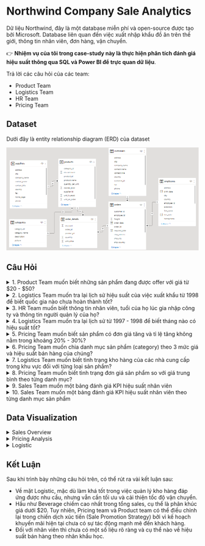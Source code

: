 # Northwind Company Sale Analytics
Dữ liệu Northwind, đây là một database miễn phí và open-source được tạo bởi Microsoft. Database liên quan đến việc xuất nhập khẩu đồ ăn trên thế giới, thông tin nhân viên, đơn hàng, vận chuyển.

👉 **Nhiệm vụ của tôi trong case-study này là thực hiện phân tích đánh giá hiệu suất thông qua SQL và Power BI để trực quan dữ liệu**. 

Trả lời các câu hỏi của các team:
- Product Team
- Logistics Team
- HR Team
- Pricing Team
## Dataset
Dưới đây là entity relationship diagram (ERD) của dataset


![Model](/image/modelviews.png)
## Câu Hỏi

<details>
<summary>
1. Product Team muốn biết những sản phẩm đang được offer với giá từ $20 - $50?
</summary>

```sql
SELECT product_name,
       unit_price
FROM   northwind_company..products
WHERE  unit_price BETWEEN 20 AND 50
       AND discontinued = 0
ORDER  BY unit_price DESC; 
```
|product_name                    |unit_price|
|--------------------------------|----------|
|Tarte au sucre                  |49.3      |
|Ipoh Coffee                     |46        |
|Schoggi Schokolade              |43.9      |
|Vegie-spread                    |43.9      |
|Northwoods Cranberry Sauce      |40        |
|Queso Manchego La Pastora       |38        |
|Gnocchi di nonna Alice          |38        |
|Gudbrandsdalsost                |36        |
|Mozzarella di Giovanni          |34.8      |
|Camembert Pierrot               |34        |
|Wimmers gute Semmelknödel       |33.25     |
|Mascarpone Fabioli              |32        |
|Gumbär Gummibärchen             |31.23     |
|Ikura                           |31        |
|Uncle Bob's Organic Dried Pears |30        |
|Sirop d'érable                  |28.5      |
|Gravad lax                      |26        |
|Nord-Ost Matjeshering           |25.89     |
|Grandma's Boysenberry Spread    |25        |
|Pâté chinois                    |24        |
|Tofu                            |23.25     |
|Chef Anton's Cajun Seasoning    |22        |
|Flotemysost                     |21.5      |
|Louisiana Fiery Hot Pepper Sauce|21.05     |
|Queso Cabrales                  |21        |
|Gustaf's Knäckebröd             |21        |
|Maxilaku                        |20        |

</details>

<details>
<summary>
2. Logistics Team muốn tra lại lịch sử hiệu suất của việc xuất khẩu từ 1998 để biết quốc gia nào chưa hoàn thành tốt?
</summary>

```sql
WITH avg_days
     AS (SELECT ship_country,
                Avg(Cast(Datediff(day, order_date, shipped_date) AS
                         DECIMAL(10, 2)))
                AS
                average_days_order_shipping,
                Count(*)
                AS
                   total_number_orders
         FROM   northwind_company..orders
         WHERE  Year(order_date) = 1998
         GROUP  BY ship_country)
SELECT *
FROM   avg_days
WHERE  average_days_order_shipping >= 5
       AND total_number_orders > 10;
```
       
|ship_country                    |average_days_order_shipping|total_number_orders|
|--------------------------------|---------------------------|-------------------|
|Austria                         |5.888888                   |11                 |
|Brazil                          |8.115384                   |28                 |
|France                          |9.428571                   |23                 |
|Germany                         |5.375000                   |34                 |
|Spain                           |7.833333                   |12                 |
|Sweden                          |13.285714                  |14                 |
|UK                              |6.250000                   |16                 |
|USA                             |7.888888                   |39                 |
|Venezuela                       |8.733333                   |18                 |

</details>

<details>
<summary>
3. HR Team muốn biết thông tin nhân viên, tuổi của họ lúc gia nhập công ty và thông tin người quản lý của họ?
</summary>

```sql
SELECT Concat(m.first_name, ' ', m.last_name)    AS employee_fullname,
       m.title                                   AS employee_title,
       Datediff(year, m.birth_date, m.hire_date) AS employee_age,
       Concat(e.first_name, ' ', e.last_name)    AS manager_fullname,
       e.title                                   AS manager_title
FROM   northwind_company..employees AS e
       INNER JOIN northwind_company..employees AS m
               ON e.employee_id = m.reports_to
ORDER  BY employee_age;
```
|employee_fullname               |employee_title|employee_age|manager_fullname|manager_title        |
|--------------------------------|--------------|------------|----------------|---------------------|
|Anne Dodsworth                  |Sales Representative|28          |Steven Buchanan |Sales Manager        |
|Janet Leverling                 |Sales Representative|29          |Andrew Fuller   |Vice President, Sales|
|Michael Suyama                  |Sales Representative|30          |Steven Buchanan |Sales Manager        |
|Robert King                     |Sales Representative|34          |Steven Buchanan |Sales Manager        |
|Laura Callahan                  |Inside Sales Coordinator|36          |Andrew Fuller   |Vice President, Sales|
|Steven Buchanan                 |Sales Manager |38          |Andrew Fuller   |Vice President, Sales|
|Nancy Davolio                   |Sales Representative|44          |Andrew Fuller   |Vice President, Sales|
|Margaret Peacock                |Sales Representative|56          |Andrew Fuller   |Vice President, Sales|

</details>

 
<details>
<summary>
4. Logistics Team muốn tra lại lịch sử từ 1997 - 1998 để biết tháng nào có hiệu suất tốt?
</summary>

```sql
WITH freight
     AS (SELECT Concat(Year(order_date), '-', Month(order_date)) AS year_month,
                Count(*)                                         AS
                total_number_orders,
                Round(Sum(freight), 0)                           AS
                total_freight
         FROM   northwind_company..orders
         WHERE  order_date > '1997-01-01'
         GROUP  BY Concat(Year(order_date), '-', Month(order_date)))
SELECT *
FROM   freight
WHERE  total_number_orders > 35
ORDER  BY total_freight DESC;
```
|year_month                      |total_number_orders|total_freight|
|--------------------------------|-------------------|-------------|
|1998-4                          |74                 |6394         |
|1998-1                          |55                 |5463         |
|1998-3                          |73                 |5379         |
|1998-2                          |54                 |4273         |
|1997-10                         |38                 |3946         |
|1997-12                         |48                 |3758         |
|1997-9                          |37                 |3237         |

</details>

 
<details>
<summary>
5. Pricing Team muốn biết sản phẩm có đơn giá tăng và tỉ lệ tăng không nằm trong khoảng 20% - 30%?
</summary>

```sql
WITH cte_price
     AS (SELECT p.product_id,
                product_name,
                order_date,
                Lead(d.unit_price)
                  OVER (
                    partition BY product_name
                    ORDER BY order_date) AS current_price,
                Lag(d.unit_price)
                  OVER (
                    partition BY product_name
                    ORDER BY order_date) AS previous_price
         FROM   northwind_company..products AS p
                INNER JOIN northwind_company..order_details AS d
                        ON p.product_id = d.product_id
                INNER JOIN northwind_company..orders AS o
                        ON o.order_id = d.order_id)
SELECT c.product_name,
       c.current_price,
       c.previous_price,
       Round(100 * ( current_price - previous_price ) / previous_price, 2) AS
       percentage_increase
FROM   cte_price AS c
       INNER JOIN northwind_company..order_details AS d
               ON c.product_id = d.product_id
WHERE  c.current_price != c.previous_price
GROUP  BY c.product_name,
          c.current_price,
          c.previous_price
HAVING Count(DISTINCT order_id) > 10
       AND Round(100 * ( current_price - previous_price ) / previous_price, 2)
           NOT BETWEEN
           20 AND 30 
```
|product_name                    |current_price|previous_price|percentage_increase|
|--------------------------------|-------------|--------------|-------------------|
|Singaporean Hokkien Fried Mee   |11.2         |9.8           |14.29              |
|Mozzarella di Giovanni          |27.8         |34.8          |-20.11             |

</details>

<details>
<summary>
6. Pricing Team muốn chia danh mục sản phẩm (category) theo 3 mức giá và hiệu suất bán hàng của chúng?
</summary>

```sql
SELECT category_name,
       CASE
         WHEN p.unit_price < 20 THEN '1.Below $20'
         WHEN p.unit_price >= 20
              AND p.unit_price <= 50 THEN '2. $20 - $50'
         WHEN p.unit_price > 50 THEN '3. Over $50'
       END                            AS price_range,
       Sum(d.unit_price * d.quantity) AS total_amount,
       Count(DISTINCT d.order_id)     AS total_number_orders
FROM   northwind_company..categories AS c
       INNER JOIN northwind_company..products AS p
               ON c.category_id = p.category_id
       INNER JOIN northwind_company..order_details AS d
               ON p.product_id = d.product_id
GROUP  BY category_name,
          CASE
            WHEN p.unit_price < 20 THEN '1.Below $20'
            WHEN p.unit_price >= 20
                 AND p.unit_price <= 50 THEN '2. $20 - $50'
            WHEN p.unit_price > 50 THEN '3. Over $50'
          END
ORDER  BY category_name,
          price_range;
```
|category_name                   |price_range|total_amount|total_number_orders|
|--------------------------------|-----------|------------|-------------------|
|Beverages                       |1.Below $20|111463.549739838|317                |
|Beverages                       |2. $20 - $50|25079.1999206543|28                 |
|Beverages                       |3. Over $50|149984.200195313|24                 |
|Condiments                      |1.Below $20|28621.7001647949|85                 |
|Condiments                      |2. $20 - $50|85073.0499267578|121                |
|Confections                     |1.Below $20|57369.0002737045|197                |
|Confections                     |2. $20 - $50|96094.2993202209|106                |
|Confections                     |3. Over $50|23635.800201416|16                 |
|Dairy Products                  |1.Below $20|17886       |81                 |
|Dairy Products                  |2. $20 - $50|157148.499607086|204                |
|Dairy Products                  |3. Over $50|76296       |54                 |
|Grains/Cereals                  |1.Below $20|25364.1999950409|99                 |
|Grains/Cereals                  |2. $20 - $50|75362.6000175476|91                 |
|Meat/Poultry                    |1.Below $20|5120.99999237061|36                 |
|Meat/Poultry                    |2. $20 - $50|76504.4000473022|96                 |
|Meat/Poultry                    |3. Over $50|96563.4002532959|36                 |
|Produce                         |1.Below $20|2566        |13                 |
|Produce                         |2. $20 - $50|57960.0000915527|81                 |
|Produce                         |3. Over $50|44742.6001052856|39                 |
|Seafood                         |1.Below $20|69672.6498651505|217                |
|Seafood                         |2. $20 - $50|39962.9395179749|70                 |
|Seafood                         |3. Over $50|31987.5     |27                 |


</details>
  
 
 
<details>
<summary>
7. Logistics Team muốn biết tình trạng kho hàng của các nhà cung cấp trong khu vực đối với từng loại sản phẩm?
</summary>

```sql
SELECT category_name,
       CASE
         WHEN s.country IN ( 'US', 'Brazil', 'Canada' ) THEN 'America'
         WHEN s.country IN ( 'Australia', 'Singapore', 'Japan' ) THEN
         'Asia-Pacific'
         ELSE 'Europe'
       END AS supplier_region,
       p.unit_in_stock,
       p.unit_on_order,
       p.reorder_level
FROM   northwind_company..suppliers AS s
       INNER JOIN northwind_company..products AS p
               ON s.supplier_id = p.supplier_id
       INNER JOIN northwind_company..categories AS c
               ON c.category_id = p.category_id
WHERE  s.region IS NOT NULL
ORDER  BY supplier_region,
          c.category_name,
          p.unit_price; 
```
|category_name                   |supplier_region|unit_in_stock|unit_on_order|reorder_level|
|--------------------------------|---------------|-------------|-------------|-------------|
|Condiments                      |America        |113          |0            |25           |
|Confections                     |America        |17           |0            |0            |
|Meat/Poultry                    |America        |21           |0            |10           |
|Meat/Poultry                    |America        |115          |0            |20           |
|Beverages                       |Asia-Pacific   |15           |10           |30           |
|Condiments                      |Asia-Pacific   |24           |0            |5            |
|Confections                     |Asia-Pacific   |29           |0            |10           |
|Grains/Cereals                  |Asia-Pacific   |38           |0            |25           |
|Meat/Poultry                    |Asia-Pacific   |0            |0            |0            |
|Meat/Poultry                    |Asia-Pacific   |0            |0            |0            |
|Produce                         |Asia-Pacific   |20           |0            |10           |
|Seafood                         |Asia-Pacific   |42           |0            |0            |
|Beverages                       |Europe         |111          |0            |15           |
|Beverages                       |Europe         |52           |0            |10           |
|Beverages                       |Europe         |20           |0            |15           |
|Condiments                      |Europe         |4            |100          |20           |
|Condiments                      |Europe         |76           |0            |0            |
|Condiments                      |Europe         |0            |0            |0            |
|Condiments                      |Europe         |53           |0            |0            |
|Condiments                      |Europe         |120          |0            |25           |
|Condiments                      |Europe         |6            |0            |0            |
|Dairy Products                  |Europe         |22           |30           |30           |
|Dairy Products                  |Europe         |86           |0            |0            |
|Produce                         |Europe         |15           |0            |10           |
|Seafood                         |Europe         |85           |0            |10           |
|Seafood                         |Europe         |123          |0            |30           |

</details>
  
   
<details>
<summary>
8. Pricing Team muốn biết tình trạng đơn giá sản phẩm so với giá trung bình theo từng danh mục? 
</summary>

```sql
WITH avg_price AS
(
           SELECT     c.category_name,
                      p.product_name,
                      p.unit_price,
                      Round(Avg(d.unit_price),2)    AS average_unit_price
           FROM       northwind_company..categories AS c
           INNER JOIN northwind_company..products   AS p
           ON         c.category_id = p.category_id
           INNER JOIN northwind_company..order_details AS d
           ON         d.product_id = p.product_id
           WHERE      p.discontinued = 0
           GROUP BY   c.category_name,
                      p.product_name,
                      p.unit_price )
SELECT   *,
         round(Percentile_cont(0.5) within GROUP (ORDER BY unit_price) OVER(partition BY product_name),2) AS median_unit_price,
         CASE
                  WHEN unit_price > average_unit_price THEN 'Over Average'
                  WHEN unit_price = average_unit_price THEN 'Equal Average'
                  WHEN unit_price < average_unit_price THEN 'Below Average'
         END AS average_unit_price_position,
         CASE
                  WHEN unit_price > percentile_cont(0.5) within GROUP (ORDER BY unit_price) OVER(partition BY product_name) THEN 'Over Average'
                  WHEN unit_price = percentile_cont(0.5) within GROUP (ORDER BY unit_price) OVER(partition BY product_name) THEN 'Equal Average'
                  WHEN unit_price < percentile_cont(0.5) within GROUP (ORDER BY unit_price) OVER(partition BY product_name) THEN 'Below Average'
         END AS median_unit_price_position
FROM     avg_price
ORDER BY category_name,
         product_name;
```

|category_name                   |product_name|unit_price|average_unit_price|median_unit_price|average_unit_price_position|median_unit_price_position|
|--------------------------------|------------|----------|------------------|-----------------|---------------------------|--------------------------|
|Beverages                       |Chartreuse verte|18        |16.68             |18               |Over Average               |Equal Average             |
|Beverages                       |Côte de Blaye|263.5     |245.93            |263.5            |Over Average               |Equal Average             |
|Beverages                       |Ipoh Coffee |46        |43.04             |46               |Over Average               |Equal Average             |
|Beverages                       |Lakkalikööri|18        |16.98             |18               |Over Average               |Equal Average             |
|Beverages                       |Laughing Lumberjack Lager|14        |13.72             |14               |Over Average               |Equal Average             |
|Beverages                       |Outback Lager|15        |14.15             |15               |Over Average               |Equal Average             |
|Beverages                       |Rhönbräu Klosterbier|7.75      |7.38              |7.75             |Over Average               |Equal Average             |
|Beverages                       |Sasquatch Ale|14        |12.97             |14               |Over Average               |Equal Average             |
|Beverages                       |Steeleye Stout|18        |17                |18               |Over Average               |Equal Average             |
|Condiments                      |Aniseed Syrup|10        |9.5               |10               |Over Average               |Equal Average             |
|Condiments                      |Chef Anton's Cajun Seasoning|22        |20.68             |22               |Over Average               |Equal Average             |
|Condiments                      |Genen Shouyu|13        |14.47             |13               |Below Average              |Equal Average             |
|Condiments                      |Grandma's Boysenberry Spread|25        |24.17             |25               |Over Average               |Equal Average             |
|Condiments                      |Gula Malacca|19.45     |18.13             |19.45            |Over Average               |Equal Average             |
|Condiments                      |Louisiana Fiery Hot Pepper Sauce|21.05     |19.46             |21.05            |Over Average               |Equal Average             |
|Condiments                      |Louisiana Hot Spiced Okra|17        |15.3              |17               |Over Average               |Equal Average             |
|Condiments                      |Northwoods Cranberry Sauce|40        |38.77             |40               |Over Average               |Equal Average             |
|Condiments                      |Original Frankfurter grüne Soße|13        |12.11             |13               |Over Average               |Equal Average             |
|Condiments                      |Sirop d'érable|28.5      |27.79             |28.5             |Over Average               |Equal Average             |
|Condiments                      |Vegie-spread|43.9      |40.79             |43.9             |Over Average               |Equal Average             |
|Confections                     |Chocolade   |12.75     |11.9              |12.75            |Over Average               |Equal Average             |
|Confections                     |Gumbär Gummibärchen|31.23     |28.86             |31.23            |Over Average               |Equal Average             |
|Confections                     |Maxilaku    |20        |18.48             |20               |Over Average               |Equal Average             |
|Confections                     |NuNuCa Nuß-Nougat-Creme|14        |13.07             |14               |Over Average               |Equal Average             |
|Confections                     |Pavlova     |17.45     |16.38             |17.45            |Over Average               |Equal Average             |
|Confections                     |Schoggi Schokolade|43.9      |40.97             |43.9             |Over Average               |Equal Average             |
|Confections                     |Scottish Longbreads|12.5      |11.54             |12.5             |Over Average               |Equal Average             |
|Confections                     |Sir Rodney's Marmalade|81        |75.94             |81               |Over Average               |Equal Average             |
|Confections                     |Sir Rodney's Scones|10        |9.38              |10               |Over Average               |Equal Average             |
|Confections                     |Tarte au sucre|49.3      |46.41             |49.3             |Over Average               |Equal Average             |
|Confections                     |Teatime Chocolate Biscuits|9.2       |8.53              |9.2              |Over Average               |Equal Average             |
|Confections                     |Valkoinen suklaa|16.25     |14.95             |16.25            |Over Average               |Equal Average             |
|Confections                     |Zaanse koeken|9.5       |9.14              |9.5              |Over Average               |Equal Average             |
|Dairy Products                  |Camembert Pierrot|34        |32.13             |34               |Over Average               |Equal Average             |
|Dairy Products                  |Flotemysost |21.5      |19.76             |21.5             |Over Average               |Equal Average             |
|Dairy Products                  |Geitost     |2.5       |2.33              |2.5              |Over Average               |Equal Average             |
|Dairy Products                  |Gorgonzola Telino|12.5      |11.67             |12.5             |Over Average               |Equal Average             |
|Dairy Products                  |Gudbrandsdalsost|36        |33.45             |36               |Over Average               |Equal Average             |
|Dairy Products                  |Mascarpone Fabioli|32        |30.72             |32               |Over Average               |Equal Average             |
|Dairy Products                  |Mozzarella di Giovanni|34.8      |32.04             |34.8             |Over Average               |Equal Average             |
|Dairy Products                  |Queso Cabrales|21        |19.6              |21               |Over Average               |Equal Average             |
|Dairy Products                  |Queso Manchego La Pastora|38        |36.91             |38               |Over Average               |Equal Average             |
|Dairy Products                  |Raclette Courdavault|55        |51.13             |55               |Over Average               |Equal Average             |
|Grains/Cereals                  |Filo Mix    |7         |6.76              |7                |Over Average               |Equal Average             |
|Grains/Cereals                  |Gnocchi di nonna Alice|38        |35.42             |38               |Over Average               |Equal Average             |
|Grains/Cereals                  |Gustaf's Knäckebröd|21        |20.4              |21               |Over Average               |Equal Average             |
|Grains/Cereals                  |Ravioli Angelo|19.5      |18.14             |19.5             |Over Average               |Equal Average             |
|Grains/Cereals                  |Tunnbröd    |9         |8.37              |9                |Over Average               |Equal Average             |
|Grains/Cereals                  |Wimmers gute Semmelknödel|33.25     |31.03             |33.25            |Over Average               |Equal Average             |
|Meat/Poultry                    |Pâté chinois|24        |22.4              |24               |Over Average               |Equal Average             |
|Meat/Poultry                    |Tourtière   |7.45      |6.8               |7.45             |Over Average               |Equal Average             |
|Produce                         |Longlife Tofu|10        |8.77              |10               |Over Average               |Equal Average             |
|Produce                         |Manjimup Dried Apples|53        |50.55             |53               |Over Average               |Equal Average             |
|Produce                         |Tofu        |23.25     |21.35             |23.25            |Over Average               |Equal Average             |
|Produce                         |Uncle Bob's Organic Dried Pears|30        |29.17             |30               |Over Average               |Equal Average             |
|Seafood                         |Boston Crab Meat|18.4      |17.23             |18.4             |Over Average               |Equal Average             |
|Seafood                         |Carnarvon Tigers|62.5      |59.72             |62.5             |Over Average               |Equal Average             |
|Seafood                         |Escargots de Bourgogne|13.25     |12.66             |13.25            |Over Average               |Equal Average             |
|Seafood                         |Gravad lax  |26        |23.4              |26               |Over Average               |Equal Average             |
|Seafood                         |Ikura       |31        |29.68             |31               |Over Average               |Equal Average             |
|Seafood                         |Inlagd Sill |19        |17.9              |19               |Over Average               |Equal Average             |
|Seafood                         |Jack's New England Clam Chowder|9.65      |9.19              |9.65             |Over Average               |Equal Average             |
|Seafood                         |Konbu       |6         |5.76              |6                |Over Average               |Equal Average             |
|Seafood                         |Nord-Ost Matjeshering|25.89     |24.27             |25.89            |Over Average               |Equal Average             |
|Seafood                         |Röd Kaviar  |15        |14.36             |15               |Over Average               |Equal Average             |
|Seafood                         |Rogede sild |9.5       |9.23              |9.5              |Over Average               |Equal Average             |
|Seafood                         |Spegesild   |12        |11.11             |12               |Over Average               |Equal Average             |
                                                        
</details>
  
 
<details>
<summary>
9. Sales Team muốn một bảng đánh giá KPI hiệu suất nhân viên
</summary>

```sql
WITH cte_kpi
     AS (SELECT Concat(first_name, ' ', last_name)
                AS
                   employee_full_name,
                title
                AS
                   employee_title,
                Round(Sum(d.unit_price * d.quantity), 2)
                AS
                   total_sale_amount_excluding_discount,
                Count(DISTINCT d.order_id)
                AS
                   total_number_orders,
                Count(d.order_id)
                AS
                   total_number_entries,
                Round(Sum(d.discount * ( d.quantity * d.unit_price )), 2)
                AS
                total_discount_amount,
                Round(Sum(( 1 - d.discount ) * ( d.quantity *
                d.unit_price )), 2) AS
                total_sale_amount_including_discount
         FROM   northwind_company..employees AS e
                INNER JOIN northwind_company..orders AS o
                        ON e.employee_id = o.employee_id
                INNER JOIN northwind_company..order_details AS d
                        ON d.order_id = o.order_id
         GROUP  BY Concat(first_name, ' ', last_name),
                   title)
SELECT employee_full_name,
       employee_title,
       total_sale_amount_excluding_discount,
       total_number_orders,
       total_number_entries,
       total_discount_amount,
       total_sale_amount_including_discount,
       Round(Sum(total_sale_amount_excluding_discount / total_number_entries), 2
       ) AS
       average_amount_per_entry,
       Round(Sum(total_sale_amount_excluding_discount / total_number_orders), 2)
       AS
       average_amount_per_entry,
       Round(Sum(100 * ( total_sale_amount_excluding_discount
                                   - total_sale_amount_including_discount ) /
                       total_sale_amount_excluding_discount), 2)
       AS
       total_discount_percentage
FROM   cte_kpi
GROUP  BY employee_full_name,
          employee_title,
          total_sale_amount_excluding_discount,
          total_number_orders,
          total_number_entries,
          total_discount_amount,
          total_sale_amount_including_discount
ORDER  BY total_sale_amount_including_discount DESC;
```
|employee_full_name              |employee_title|total_sale_amount_excluding_discount|total_number_orders|total_number_entries|total_discount_amount|total_sale_amount_including_discount|average_amount_per_entry|average_amount_per_entry|total_discount_percentage|
|--------------------------------|--------------|------------------------------------|-------------------|--------------------|---------------------|------------------------------------|------------------------|------------------------|-------------------------|
|Margaret Peacock                |Sales Representative|250187.45                           |156                |420                 |17296.6              |232890.85                           |595.68                  |1603.77                 |6.91                     |
|Janet Leverling                 |Sales Representative|213051.3                            |127                |321                 |10238.46             |202812.84                           |663.71                  |1677.57                 |4.81                     |
|Nancy Davolio                   |Sales Representative|202143.71                           |123                |345                 |10036.11             |192107.6                            |585.92                  |1643.44                 |4.96                     |
|Andrew Fuller                   |Vice President, Sales|177749.26                           |96                 |241                 |11211.51             |166537.75                           |737.55                  |1851.55                 |6.31                     |
|Laura Callahan                  |Inside Sales Coordinator|133301.03                           |104                |260                 |6438.75              |126862.28                           |512.7                   |1281.74                 |4.83                     |
|Robert King                     |Sales Representative|141295.99                           |72                 |176                 |16727.76             |124568.24                           |802.82                  |1962.44                 |11.84                    |
|Anne Dodsworth                  |Sales Representative|82964                               |43                 |107                 |5655.93              |77308.07                            |775.36                  |1929.4                  |6.82                     |
|Michael Suyama                  |Sales Representative|78198.1                             |67                 |168                 |4284.97              |73913.13                            |465.46                  |1167.14                 |5.48                     |
|Steven Buchanan                 |Sales Manager |75567.75                            |42                 |117                 |6775.47              |68792.28                            |645.88                  |1799.23                 |8.97                     |

</details>

 
<details>
<summary>
10. Sales Team muốn một bảng đánh giá KPI hiệu suất nhân viên theo từng danh mục sản phẩm
</summary>

```sql
WITH cte_kpi
     AS (SELECT category_name,
                Concat(first_name, ' ', last_name)
                AS
                   employee_full_name,
                Round(Sum(( 1 - d.discount ) * ( d.quantity *
                d.unit_price )), 2) AS
                total_sale_amount_including_discount
         FROM   northwind_company..employees AS e
                INNER JOIN northwind_company..orders AS o
                        ON e.employee_id = o.employee_id
                INNER JOIN northwind_company..order_details AS d
                        ON d.order_id = o.order_id
                INNER JOIN northwind_company..products AS p
                        ON p.product_id = d.product_id
                INNER JOIN northwind_company..categories AS c
                        ON c.category_id = p.category_id
         GROUP  BY category_name,
                   Concat(first_name, ' ', last_name))
SELECT category_name,
       employee_full_name,
       total_sale_amount_including_discount,
       Round(100 * Sum(total_sale_amount_including_discount) / Sum(
             total_sale_amount_including_discount)
                   OVER (
                     partition BY employee_full_name), 2) AS
       percentage_employee_sales,
       Round(100 * Sum(total_sale_amount_including_discount) / Sum(
             total_sale_amount_including_discount)
                   OVER (
                     partition BY category_name), 2)      AS
       percentage_category_sales
FROM   cte_kpi
GROUP  BY category_name,
          employee_full_name,
          total_sale_amount_including_discount
ORDER  BY category_name,
          total_sale_amount_including_discount DESC;
```
|category_name                   |employee_full_name|total_sale_amount_including_discount|percentage_employee_sales|percentage_category_sales|
|--------------------------------|------------------|------------------------------------|-------------------------|-------------------------|
|Beverages                       |Margaret Peacock  |50308.21                            |21.6                     |18.78                    |
|Beverages                       |Nancy Davolio     |46599.35                            |24.26                    |17.4                     |
|Beverages                       |Janet Leverling   |44757.4                             |22.07                    |16.71                    |
|Beverages                       |Andrew Fuller     |40248.25                            |24.17                    |15.03                    |
|Beverages                       |Robert King       |27963.83                            |22.45                    |10.44                    |
|Beverages                       |Anne Dodsworth    |19642.56                            |25.41                    |7.33                     |
|Beverages                       |Laura Callahan    |17897.85                            |14.11                    |6.68                     |
|Beverages                       |Steven Buchanan   |11000.53                            |15.99                    |4.11                     |
|Beverages                       |Michael Suyama    |9450.2                              |12.79                    |3.53                     |
|Condiments                      |Margaret Peacock  |23314.87                            |10.01                    |21.99                    |
|Condiments                      |Andrew Fuller     |14850.67                            |8.92                     |14                       |
|Condiments                      |Laura Callahan    |14637.66                            |11.54                    |13.8                     |
|Condiments                      |Nancy Davolio     |13561.56                            |7.06                     |12.79                    |
|Condiments                      |Janet Leverling   |13381.64                            |6.6                      |12.62                    |
|Condiments                      |Anne Dodsworth    |10125.55                            |13.1                     |9.55                     |
|Condiments                      |Robert King       |8851.37                             |7.11                     |8.35                     |
|Condiments                      |Michael Suyama    |4648.47                             |6.29                     |4.38                     |
|Condiments                      |Steven Buchanan   |2675.3                              |3.89                     |2.52                     |
|Confections                     |Janet Leverling   |33622.4                             |16.58                    |20.09                    |
|Confections                     |Nancy Davolio     |28568.92                            |14.87                    |17.07                    |
|Confections                     |Margaret Peacock  |27768.72                            |11.92                    |16.59                    |
|Confections                     |Laura Callahan    |21699.91                            |17.11                    |12.97                    |
|Confections                     |Andrew Fuller     |21455.69                            |12.88                    |12.82                    |
|Confections                     |Robert King       |14518.99                            |11.66                    |8.68                     |
|Confections                     |Anne Dodsworth    |8053.16                             |10.42                    |4.81                     |
|Confections                     |Michael Suyama    |6859.63                             |9.28                     |4.1                      |
|Confections                     |Steven Buchanan   |4809.8                              |6.99                     |2.87                     |
|Dairy Products                  |Nancy Davolio     |36022.98                            |18.75                    |15.36                    |
|Dairy Products                  |Margaret Peacock  |33549.8                             |14.41                    |14.31                    |
|Dairy Products                  |Janet Leverling   |32320.83                            |15.94                    |13.78                    |
|Dairy Products                  |Robert King       |27621.86                            |22.17                    |11.78                    |
|Dairy Products                  |Andrew Fuller     |23812.55                            |14.3                     |10.15                    |
|Dairy Products                  |Steven Buchanan   |21937.62                            |31.89                    |9.35                     |
|Dairy Products                  |Laura Callahan    |21101.47                            |16.63                    |9                        |
|Dairy Products                  |Anne Dodsworth    |21101.13                            |27.29                    |9                        |
|Dairy Products                  |Michael Suyama    |17039.04                            |23.05                    |7.27                     |
|Grains/Cereals                  |Margaret Peacock  |22579.61                            |9.7                      |23.58                    |
|Grains/Cereals                  |Janet Leverling   |21235.01                            |10.47                    |22.18                    |
|Grains/Cereals                  |Andrew Fuller     |11172.95                            |6.71                     |11.67                    |
|Grains/Cereals                  |Laura Callahan    |11072.05                            |8.73                     |11.56                    |
|Grains/Cereals                  |Michael Suyama    |9410.7                              |12.73                    |9.83                     |
|Grains/Cereals                  |Nancy Davolio     |8465.9                              |4.41                     |8.84                     |
|Grains/Cereals                  |Robert King       |6535.5                              |5.25                     |6.83                     |
|Grains/Cereals                  |Steven Buchanan   |4027.56                             |5.85                     |4.21                     |
|Grains/Cereals                  |Anne Dodsworth    |1245.3                              |1.61                     |1.3                      |
|Meat/Poultry                    |Margaret Peacock  |30867.14                            |13.25                    |18.93                    |
|Meat/Poultry                    |Andrew Fuller     |29873.6                             |17.94                    |18.32                    |
|Meat/Poultry                    |Robert King       |21176.71                            |17                       |12.99                    |
|Meat/Poultry                    |Janet Leverling   |20502.62                            |10.11                    |12.58                    |
|Meat/Poultry                    |Laura Callahan    |16395.28                            |12.92                    |10.06                    |
|Meat/Poultry                    |Nancy Davolio     |15038.47                            |7.83                     |9.22                     |
|Meat/Poultry                    |Steven Buchanan   |11488.2                             |16.7                     |7.05                     |
|Meat/Poultry                    |Michael Suyama    |9003.69                             |12.18                    |5.52                     |
|Meat/Poultry                    |Anne Dodsworth    |8676.66                             |11.22                    |5.32                     |
|Produce                         |Nancy Davolio     |19706.25                            |10.26                    |19.71                    |
|Produce                         |Margaret Peacock  |17186.56                            |7.38                     |17.19                    |
|Produce                         |Laura Callahan    |12016.52                            |9.47                     |12.02                    |
|Produce                         |Janet Leverling   |11960.85                            |5.9                      |11.96                    |
|Produce                         |Michael Suyama    |11560.7                             |15.64                    |11.56                    |
|Produce                         |Robert King       |10753.38                            |8.63                     |10.76                    |
|Produce                         |Andrew Fuller     |9376.48                             |5.63                     |9.38                     |
|Produce                         |Steven Buchanan   |7109.02                             |10.33                    |7.11                     |
|Produce                         |Anne Dodsworth    |314.81                              |0.41                     |0.31                     |
|Seafood                         |Margaret Peacock  |27315.93                            |11.73                    |20.81                    |
|Seafood                         |Janet Leverling   |25032.09                            |12.34                    |19.07                    |
|Seafood                         |Nancy Davolio     |24144.15                            |12.57                    |18.39                    |
|Seafood                         |Andrew Fuller     |15747.57                            |9.46                     |12                       |
|Seafood                         |Laura Callahan    |12041.54                            |9.49                     |9.17                     |
|Seafood                         |Anne Dodsworth    |8148.9                              |10.54                    |6.21                     |
|Seafood                         |Robert King       |7146.58                             |5.74                     |5.44                     |
|Seafood                         |Michael Suyama    |5940.7                              |8.04                     |4.53                     |
|Seafood                         |Steven Buchanan   |5744.25                             |8.35                     |4.38                     |

</details>

## Data Visualization
       
<details>
  <summary>Sales Overview</summary>
<p align="center">
 <img src="/image/db2.png">
</p>
</details>
       
<details>
  <summary>Pricing Analysis</summary>
<p align="center">
 <img src="/image/db1.png">
</p>
</details>

<details>
  <summary>Logistic</summary>
<p align="center">
 <img src="/image/db3.png">
</p>
</details>
     
## Kết Luận
       
Sau khi trình bày những câu hỏi trên, có thể rút ra vài kết luận sau:
 - Về mặt Logistic, mặc dù làm khá tốt trong việc quản lý kho hàng đáp ứng được nhu cầu, nhưng vẫn cần tối ưu và cải thiện tốc độ vận chuyển.
 - Hầu như Beverage chiếm cao nhất trong tổng sales, cụ thể là phân khúc giá dưới $20. Tuy nhiên, Pricing team và Product team có thể điều chỉnh lại trong chiến dịch xúc tiến (Sale Promotion Strategy) bởi vì kế hoạch khuyến mãi hiện tại chưa có sự tác động mạnh mẽ đến khách hàng.
 - Đối với nhân viên thì chưa có một số liệu rõ ràng và cụ thể nào về hiệu suất bán hàng theo nhân khẩu học. 
